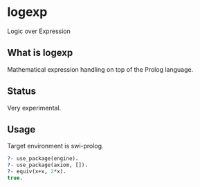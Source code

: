 # logexp
Logic over Expression

## What is logexp
Mathematical expression handling on top of the Prolog language.

## Status
Very experimental.

## Usage
Target environment is swi-prolog.

```prolog
?- use_package(engine).
?- use_package(axiom, []).
?- equiv(x+x, 2*x).
true.
```
